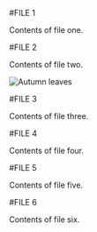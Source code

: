 #FILE 1

Contents of file one.

#FILE 2

Contents of file two.

<!-- <img src="img/autumn-leaves.jpg" alt="Autumn leaves" /> -->

![Autumn leaves](./img/autumn-leaves.jpg "Autumn leaves")

#FILE 3

Contents of file three.

#FILE 4

Contents of file four.

#FILE 5

Contents of file five.

#FILE 6

Contents of file six.

